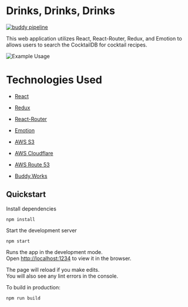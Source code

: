 # Drinks, Drinks, Drinks

[![buddy pipeline](https://app.buddy.works/michaeljroeslein/drinks-drinks-drinks/pipelines/pipeline/206084/badge.svg?token=7d73f9cc2943069fefebda36433fea85b22c5d84c43fe492687560a85105e7dd "buddy pipeline")](https://app.buddy.works/michaeljroeslein/drinks-drinks-drinks/pipelines/pipeline/206084)

This web application utilizes React, React-Router, Redux, and Emotion to allows users to search the CocktailDB for cocktail recipes.

![Example Usage](https://thumbs.gfycat.com/AnxiousGrouchyGermanpinscher-size_restricted.gif)

# Technologies Used

- [React](https://reactjs.org/)
- [Redux](https://redux.js.org/)
- [React-Router](https://reacttraining.com/react-router/)
- [Emotion](https://emotion.sh/docs/introduction)

- [AWS S3](https://aws.amazon.com/s3/)
- [AWS Cloudflare](https://aws.amazon.com/cloudfront/)
- [AWS Route 53](https://aws.amazon.com/route53/)
- [Buddy.Works](https://buddy.works/)

## Quickstart

Install dependencies

```
npm install
```

Start the development server

```
npm start
```

Runs the app in the development mode.<br>
Open [http://localhost:1234](http://localhost:1234) to view it in the browser.

The page will reload if you make edits.<br>
You will also see any lint errors in the console.

To build in production:

```
npm run build
```
